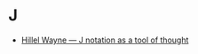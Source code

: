 # J

* [Hillel Wayne — J notation as a tool of thought](https://www.hillelwayne.com/post/j-notation/)
